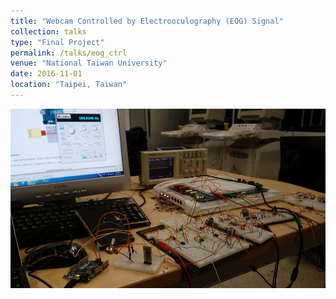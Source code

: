 ```yaml
---
title: "Webcam Controlled by Electrooculography (EOG) Signal"
collection: talks
type: "Final Project"
permalink: /talks/eog_ctrl
venue: "National Taiwan University"
date: 2016-11-01
location: "Taipei, Taiwan"
---
```


<img src='/images/eog_ctrl.jpeg' width='600' > <br>

<!--This is a description of your talk, which is a markdown files that can be all markdown-ified like any other post. Yay markdown!-->
